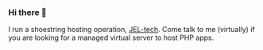 ### Hi there 👋

<!--
**jonleibowitz/jonleibowitz** is a ✨ _special_ ✨ repository because its `README.md` (this file) appears on your GitHub profile.

Here are some ideas to get you started:

- 🔭 I’m currently working on ...
- 🌱 I’m currently learning ...
- 👯 I’m looking to collaborate on ...
- 🤔 I’m looking for help with ...
- 💬 Ask me about ...
- 📫 How to reach me: ...
- 😄 Pronouns: ...
- ⚡ Fun fact: ...
-->


I run a shoestring hosting operation, [JEL-tech](https://jel-tech.com). Come talk to me (virtually) if you are looking for a managed virtual server to host PHP apps. 
